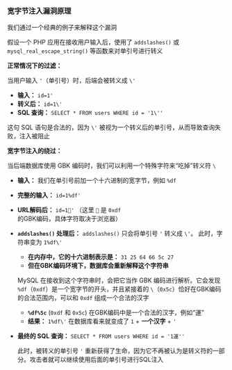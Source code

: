 ### 宽字节注入漏洞原理

我们通过一个经典的例子来解释这个漏洞

假设一个 PHP 应用在接收用户输入后，使用了 `addslashes()` 或 `mysql_real_escape_string()` 等函数来对单引号进行转义

**正常情况下的过滤：**

当用户输入 `'`（单引号）时，后端会被转义成 `\'`

- **输入：** `id=1'`
- **转义后：** `id=1\'`
- **SQL 查询：** `SELECT * FROM users WHERE id = '1\''`

这句 SQL 语句是合法的，因为 `\'` 被视为一个转义后的单引号，从而导致查询失败，注入被阻止

**宽字节注入的绕过：**

当后端数据库使用 GBK 编码时，我们可以利用一个特殊字符来“吃掉”转义符 `\`

- **输入：** 我们在单引号前加一个十六进制的宽字节，例如 `%df`

- **完整的输入：** `id=1%df'`

- **URL解码后：** `id=1'` （这里 `` 是 `0xdf` 的GBK编码，具体字符取决于浏览器）

- **`addslashes()` 处理后：** `addslashes()` 只会将单引号 `'` 转义成 `\'`。 此时，字符串变为 `1%df\'`

  - **在内存中，它的十六进制表示是：** `31 25 64 66 5c 27`
  - **但在GBK编码环境下，数据库会重新解释这个字符串**

  MySQL 在接收到这个字符串时，会把它当作 GBK 编码进行解析。它会发现 `%df`（`0xdf`）是一个宽字节的开头，并且紧接着的 `\`（`0x5c`）恰好在GBK编码的合法范围内，可以和 `0xdf` 组成一个合法的汉字

  - **`%df%5c`** (`0xdf` 和 `0x5c`) 在GBK编码中是一个合法的汉字，例如“運”
  - **结果：** `1%df\'` 在数据库看来就变成了 `1` + **一个汉字** + `'`

- **最终的 SQL 查询：** `SELECT * FROM users WHERE id = '1運''`

  此时，被转义的单引号 `'` 重新获得了生命，因为它不再被认为是转义符的一部分。攻击者就可以继续使用后面的单引号进行SQL注入